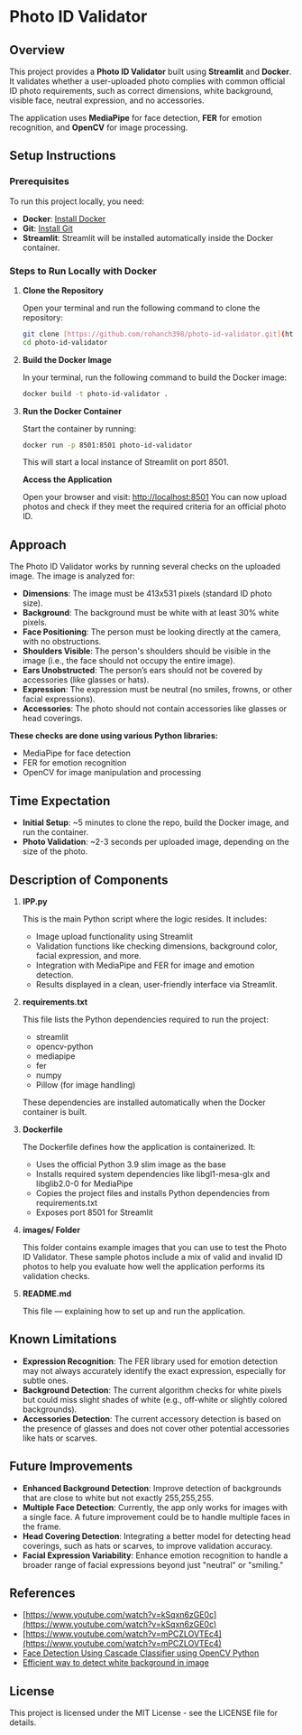 # Photo ID Validator

## Overview

This project provides a **Photo ID Validator** built using **Streamlit** and **Docker**. It validates whether a user-uploaded photo complies with common official ID photo requirements, such as correct dimensions, white background, visible face, neutral expression, and no accessories.

The application uses **MediaPipe** for face detection, **FER** for emotion recognition, and **OpenCV** for image processing.

## Setup Instructions

### Prerequisites

To run this project locally, you need:

  * **Docker**: [Install Docker](https://www.docker.com/get-started)
  * **Git**: [Install Git](https://git-scm.com/)
  * **Streamlit**: Streamlit will be installed automatically inside the Docker container.

### Steps to Run Locally with Docker

1.  **Clone the Repository**

    Open your terminal and run the following command to clone the repository:

    ```bash
    git clone [https://github.com/rohanch398/photo-id-validator.git](https://github.com/rohanch398/photo-id-validator.git)
    cd photo-id-validator
    ```

2.  **Build the Docker Image**

    In your terminal, run the following command to build the Docker image:

    ```bash
    docker build -t photo-id-validator .
    ```

3.  **Run the Docker Container**

    Start the container by running:

    ```bash
    docker run -p 8501:8501 photo-id-validator
    ```

    This will start a local instance of Streamlit on port 8501.

    **Access the Application**

    Open your browser and visit:
    [http://localhost:8501](http://localhost:8501)
    You can now upload photos and check if they meet the required criteria for an official photo ID.

## Approach

The Photo ID Validator works by running several checks on the uploaded image. The image is analyzed for:

  * **Dimensions**: The image must be 413x531 pixels (standard ID photo size).
  * **Background**: The background must be white with at least 30% white pixels.
  * **Face Positioning**: The person must be looking directly at the camera, with no obstructions.
  * **Shoulders Visible**: The person's shoulders should be visible in the image (i.e., the face should not occupy the entire image).
  * **Ears Unobstructed**: The person’s ears should not be covered by accessories (like glasses or hats).
  * **Expression**: The expression must be neutral (no smiles, frowns, or other facial expressions).
  * **Accessories**: The photo should not contain accessories like glasses or head coverings.

**These checks are done using various Python libraries:**

  * MediaPipe for face detection
  * FER for emotion recognition
  * OpenCV for image manipulation and processing

## Time Expectation

  * **Initial Setup**: \~5 minutes to clone the repo, build the Docker image, and run the container.
  * **Photo Validation**: \~2-3 seconds per uploaded image, depending on the size of the photo.

## Description of Components

1.  **IPP.py**

    This is the main Python script where the logic resides. It includes:

      * Image upload functionality using Streamlit
      * Validation functions like checking dimensions, background color, facial expression, and more.
      * Integration with MediaPipe and FER for image and emotion detection.
      * Results displayed in a clean, user-friendly interface via Streamlit.

2.  **requirements.txt**

    This file lists the Python dependencies required to run the project:

      * streamlit
      * opencv-python
      * mediapipe
      * fer
      * numpy
      * Pillow (for image handling)

    These dependencies are installed automatically when the Docker container is built.

3.  **Dockerfile**

    The Dockerfile defines how the application is containerized. It:

      * Uses the official Python 3.9 slim image as the base
      * Installs required system dependencies like libgl1-mesa-glx and libglib2.0-0 for MediaPipe
      * Copies the project files and installs Python dependencies from requirements.txt
      * Exposes port 8501 for Streamlit

4.  **images/ Folder**

    This folder contains example images that you can use to test the Photo ID Validator. These sample photos include a mix of valid and invalid ID photos to help you evaluate how well the application performs its validation checks.

5.  **README.md**

    This file — explaining how to set up and run the application.

## Known Limitations

  * **Expression Recognition**: The FER library used for emotion detection may not always accurately identify the exact expression, especially for subtle ones.
  * **Background Detection**: The current algorithm checks for white pixels but could miss slight shades of white (e.g., off-white or slightly colored backgrounds).
  * **Accessories Detection**: The current accessory detection is based on the presence of glasses and does not cover other potential accessories like hats or scarves.

## Future Improvements

  * **Enhanced Background Detection**: Improve detection of backgrounds that are close to white but not exactly 255,255,255.
  * **Multiple Face Detection**: Currently, the app only works for images with a single face. A future improvement could be to handle multiple faces in the frame.
  * **Head Covering Detection**: Integrating a better model for detecting head coverings, such as hats or scarves, to improve validation accuracy.
  * **Facial Expression Variability**: Enhance emotion recognition to handle a broader range of facial expressions beyond just "neutral" or "smiling."

## References

  * [https://www.youtube.com/watch?v=kSqxn6zGE0c](https://www.youtube.com/watch?v=kSqxn6zGE0c)
  * [https://www.youtube.com/watch?v=mPCZLOVTEc4](https://www.youtube.com/watch?v=mPCZLOVTEc4)
  * [Face Detection Using Cascade Classifier using OpenCV Python](https://www.geeksforgeeks.org/face-detection-using-cascade-classifier-using-opencv-python/)
  * [Efficient way to detect white background in image](https://stackoverflow.com/questions/64304446/efficient-way-to-detect-white-background-in-image)

## License
This project is licensed under the MIT License - see the LICENSE file for details.